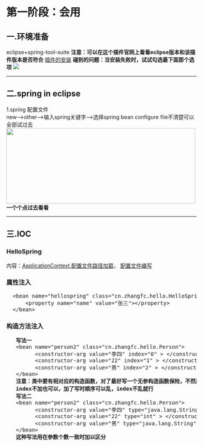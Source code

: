 <h1>第一阶段：会用</h1>
<h2>一.环境准备</h2>
eclipse+spring-tool-suite
<strong> 注意：可以在这个插件官网上看看eclipse版本和该插件版本是否符合</strong>
<a href="https://github.com/hz-zhangfc/javaweb/blob/master/spring/images/spring-tool-suite.PNG">插件的安装</a>
<strong>碰到的问题：当安装失败时，试试勾选最下面那个选项</strong>
<image src="https://github.com/hz-zhangfc/javaweb/blob/master/spring/images/1.PNG"/>
<hr>
<h2>二.spring in eclipse</h2>
1.spring 配置文件<br/>
new-->other-->输入spring关键字-->选择spring bean configure file<storng>不清楚可以全部试过去</strong><br/>
<image src="https://github.com/hz-zhangfc/javaweb/blob/master/spring/images/2.PNG" width="500" height="200"/>
<strong>一个个点过去看看</strong>
<hr/>
<h2>三.IOC</h2>
<h3>HelloSpring</h3>
<p>
内容：<a href="https://github.com/hz-zhangfc/javaweb/blob/master/spring/spring_bean/test/cn/zhangfc/test/TestDemo1.java">ApplicationContext,配置文件路径加载</a>，
<a  href="https://github.com/hz-zhangfc/javaweb/blob/master/spring/spring_bean/src/cn/zhangfc/hello/hello.xml">配置文件编写</a>
</p>
<h3>属性注入</h3>
<pre>
  &lt;bean name="hellospring" class="cn.zhangfc.hello.HelloSpring">
	  &lt;property name="name" value="张三">&lt;/property>
  &lt;/bean>
</pre>
<h3>构造方法注入</h3>
<pre>
   <strong>写法一</strong>
   &lt;bean name="person2" class="cn.zhangfc.hello.Person">
		 &lt;constructor-arg value="李四" index="0" > &lt;/constructor-arg>
		 &lt;constructor-arg value="22" index="1" > &lt;/constructor-arg>
		 &lt;constructor-arg value="男" index="2" > &lt;/constructor-arg>
   &lt;/bean>
   <strong>注意：类中要有相对应的构造函数，对了最好写一个无参构造函数保险，不然属性注入或其他地方时会报错</strong>
   <strong>index不加也可以，加了写时顺序可以乱，index不乱就行</strong>
   <strong>写法二</strong>
   &lt;bean name="person2" class="cn.zhangfc.hello.Person">
		 &lt;constructor-arg value="李四" type="java.lang.String" > &lt;/constructor-arg>
		 &lt;constructor-arg value="22" type="int" > &lt;/constructor-arg>
		 &lt;constructor-arg value="男" type="java.lang.String" > &lt;/constructor-arg>
   &lt;/bean>
   <strong>这种写法用在参数个数一致时加以区分</strong>
<pre>

